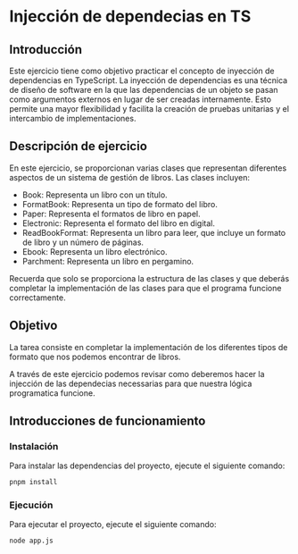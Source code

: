 # Injección de dependecias en TS

## Introducción

Este ejercicio tiene como objetivo practicar el concepto de inyección de dependencias en TypeScript. La inyección de dependencias es una técnica de diseño de software en la que las dependencias de un objeto se pasan como argumentos externos en lugar de ser creadas internamente. Esto permite una mayor flexibilidad y facilita la creación de pruebas unitarias y el intercambio de implementaciones.

## Descripción de ejercicio

En este ejercicio, se proporcionan varias clases que representan diferentes aspectos de un sistema de gestión de libros. Las clases incluyen:

- Book: Representa un libro con un título.
- FormatBook: Representa un tipo de formato del libro.
- Paper: Representa el formatos de libro en papel.
- Electronic: Representa el formato del libro en digital.
- ReadBookFormat: Representa un libro para leer, que incluye un formato de libro y un número de páginas.
- Ebook: Representa un libro electrónico.
- Parchment: Representa un libro en pergamino.

Recuerda que solo se proporciona la estructura de las clases y que deberás completar la implementación de las clases para que el programa funcione correctamente.

## Objetivo

La tarea consiste en completar la implementación de los diferentes tipos de formato que nos podemos encontrar de libros.

A través de este ejercicio podemos revisar como deberemos hacer la injección de las dependecias necessarias para que nuestra lógica programatica funcione.

## Introducciones de funcionamiento

### Instalación

Para instalar las dependencias del proyecto, ejecute el siguiente comando:

```bash
pnpm install
```

### Ejecución

Para ejecutar el proyecto, ejecute el siguiente comando:

```bash
node app.js
```

